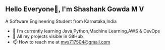 ## Hello Everyone👋, I'm Shashank Gowda M V
A Software Engineering Student from Karnataka,India 

- 🌱 I’m currently learning Java,Python,Machine Learning,AWS & DevOps
- 📑 All my projects visible in GitHub
- 📫 How to reach me at mvs717504@gmail.com
